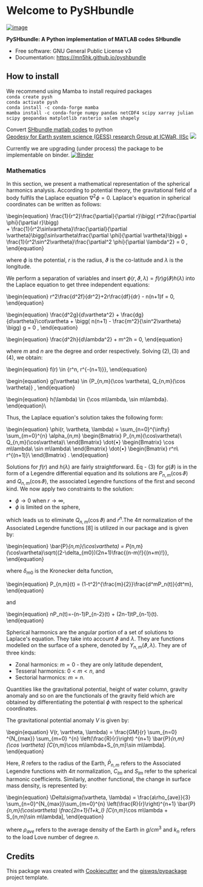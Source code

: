 # Welcome to PySHbundle


[![image](https://img.shields.io/pypi/v/pyshbundle.svg)](https://pypi.python.org/pypi/pyshbundle)


**PySHbundle: A Python implementation of MATLAB codes SHbundle**


-   Free software: GNU General Public License v3
-   Documentation: <https://mn5hk.github.io/pyshbundle>
    


## How to install <br>
We recommend using Mamba to install required packages <br>
`conda create pysh` <br>
`conda activate pysh` <br>
`conda install -c conda-forge mamba` <br>
`mamba install -c conda-forge numpy pandas netCDF4 scipy xarray julian scipy geopandas matplotlib rasterio salem shapely` <br>

Convert [SHbundle matlab codes](https://www.gis.uni-stuttgart.de/en/research/downloads/shbundle/) to python<br>
[Geodesy for Earth system science (GESS) research Group at ICWaR, IISc](https://ultra-pluto-7f6d1.netlify.app/)
![](https://visitor-badge.glitch.me/badge?page_id=mn5hk.mat2py)

Currently we are upgrading (under process) the package to be implementable on binder. 
[![Binder](https://mybinder.org/badge_logo.svg)](https://mybinder.org/v2/gh/mn5hk/pyshbundle/HEAD)


### Mathematics

In this section, we present a mathematical representation of the spherical harmonics analysis. According to potential theory, the gravitational field of a body fulfils the Laplace equation $\nabla^2\phi = 0$. Laplace's equation in spherical coordinates can be written as follows: 

\begin{equation}
    \frac{1}{r^2}\frac{\partial}{\partial r}\bigg( r^2\frac{\partial \phi}{\partial r}\bigg)  
    +
    \frac{1}{r^2\sin\vartheta}\frac{\partial}{\partial \vartheta}\bigg(\sin\vartheta\frac{\partial \phi}{\partial \vartheta}\bigg) 
    +
    \frac{1}{r^2\sin^2\vartheta}\frac{\partial^2 \phi}{\partial \lambda^2}
    = 0 ,
\end{equation}


where 
$\phi$ is the potential, 
$r$ is the radius, 
$\vartheta$ is the co-latitude and 
$\lambda$ is the longitude. 

We perform a separation of variables and insert $\phi(r, \vartheta, \lambda) =f(r)g(\vartheta)h(\lambda)$ into the Laplace equation to get three independent equations:


\begin{equation}
r^2\frac{d^2f}{dr^2}+2r\frac{df}{dr} - n(n+1)f = 0,
\end{equation}



\begin{equation}
\frac{d^2g}{d\vartheta^2}
+
\frac{dg}{d\vartheta}\cot\vartheta
+
\bigg(  n(n+1) - \frac{m^2}{\sin^2\vartheta}   \bigg) g = 0 ,
\end{equation}



\begin{equation}
\frac{d^2h}{d\lambda^2} + m^2h = 0,
\end{equation}


where $m$ and $n$ are the degree and order respectively. Solving $(2), (3)$ and $(4)$, we obtain: 


\begin{equation}
f(r) \in \{r^n, r^{-(n+1)}\},
\end{equation}



\begin{equation}
g(\vartheta) \in \{P_{n,m}(\cos \vartheta), Q_{n,m}(\cos \vartheta)\} ,
\end{equation}



\begin{equation}
h(\lambda) \in \{\cos m\lambda, \sin m\lambda\}.
\end{equation}\\


Thus, the Laplace equation's solution takes the following form: 


\begin{equation}
\phi(r, \vartheta, \lambda) = \sum_{n=0}^{\infty} \sum_{m=0}^{n} 
\alpha_{n,m}
\begin{Bmatrix}
P_{n,m}(\cos\vartheta)\\
Q_{n,m}(\cos\vartheta)\\
\end{Bmatrix}
\dot{•}
\begin{Bmatrix}
\cos m\lambda\\
\sin m\lambda\\
\end{Bmatrix}
\dot{•}
\begin{Bmatrix}
r^n\\
r^{(n+1)}\\
\end{Bmatrix}
.
\end{equation}


Solutions for $f(r)$ and $h(\lambda)$ are fairly straightforward. Eq - (3) for $g(\vartheta)$ is in the form of a Legendre differential equation and its solutions are $P_{n,m}(\cos \vartheta)$ and $Q_{n,m}(\cos \vartheta)$, the associated Legendre functions of the first and second kind. We now apply two constraints to the solution:

* $\phi \rightarrow 0$ when $r \rightarrow \infty$,
* $\phi$ is limited on the sphere,

which leads us to eliminate $Q_{n,m}(\cos \vartheta)$ and $r^n$.The $4\pi$ normalization of the Associated Legendre functions [8] is utilized in our package and is given by: 


\begin{equation}
\bar{P}_{n,m}(\cos\vartheta) = P_{n,m}(\cos\vartheta)\sqrt{(2-\delta_{m0})(2n+1)\frac{(n-m)!}{(n+m)!}},
\end{equation}

where $\delta_{m0}$ is the Kronecker delta function,

\begin{equation}
P_{n,m}(t) = (1-t^2)^{\frac{m}{2}}\frac{d^mP_n(t)}{dt^m},
\end{equation}

and 

\begin{equation}
nP_n(t)=-(n-1)P_{n-2}(t) + (2n-1)tP_{n-1}(t).
\end{equation}


Spherical harmonics are the angular portion of a set of solutions to Laplace's equation. They take into account $\vartheta$ and $\lambda$. They are functions modelled on the surface of a sphere, denoted by $Y_{n,m}(\vartheta,\lambda)$. They are of three kinds: 

* Zonal harmonics: $m=0$ - they are only latitude dependent,
* Tesseral harmonics: $0 < m < n$, and 
* Sectorial harmonics: $m=n$.

Quantities like the gravitational potential, height of water column, gravity anomaly and so on are the functionals of the gravity field which are obtained by differentiating the potential $\phi$ with respect to the spherical coordinates. 

The gravitational potential anomaly $V$ is given by:


\begin{equation}
    V(r, \vartheta, \lambda) = 
    \frac{GM}{r} \sum_{n=0} ^{N_{max}} \sum_{m=0} ^{n} 
    \left(\frac{R}{r}\right) ^{n+1}
    \bar{P}_{n,m}(\cos \vartheta) [C_{n,m}\cos m\lambda+S_{n,m}\sin m\lambda].
\end{equation}


Here, $R$ refers to the radius of the Earth,
$\bar{P}_ {n,m}$ refers to the Associated Legendre functions with $4\pi$ normalization,
$C_{lm}$ and  $S_{lm}$ refer to the spherical harmonic coefficients. Similarly, another functional, the change in surface mass density, is represented by:


\begin{equation}
    \Delta\sigma(\vartheta, \lambda) = 
    \frac{a\rho_{ave}}{3} 
    \sum_{n=0}^{N_{max}}\sum_{m=0}^{n} 
    \left(\frac{R}{r}\right)^{n+1} 
    \bar{P}_{n,m}(\cos\vartheta)
    \frac{2n+1}{1+k_l}
    [C_{n,m}\cos m\lambda + S_{n,m}\sin m\lambda],
\end{equation}


where
$\rho_{ave}$ refers to the average density of the Earth in $g/cm^3$ and
$k_n$ refers to the load Love number of degree $n$.

## Credits

This package was created with [Cookiecutter](https://github.com/cookiecutter/cookiecutter) and the [giswqs/pypackage](https://github.com/giswqs/pypackage) project template.
